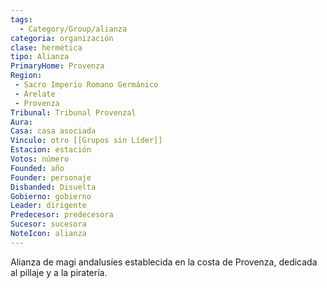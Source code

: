 ```yaml
---
tags:
  - Category/Group/alianza
categoria: organización
clase: hermética
tipo: Alianza
PrimaryHome: Provenza 
Region:
 - Sacro Imperio Romano Germánico
 - Arelate 
 - Provenza 
Tribunal: Tribunal Provenzal 
Aura: 
Casa: casa asociada
Vinculo: otro [[Grupos sin Líder]]
Estacion: estación
Votos: número
Founded: año
Founder: personaje
Disbanded: Disuelta 
Gobierno: gobierno
Leader: dirigente
Predecesor: predecesora
Sucesor: sucesora
NoteIcon: alianza
---
```

Alianza de magi andalusíes establecida en la costa de Provenza, dedicada al pillaje y a la piratería. 